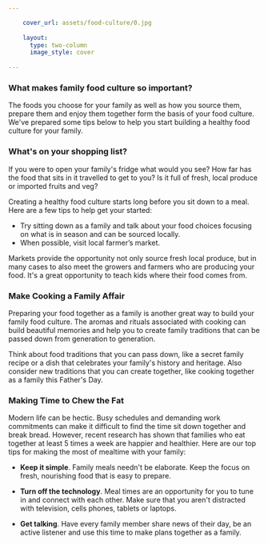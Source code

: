 ```yaml
---

    cover_url: assets/food-culture/0.jpg
    
    layout:
      type: two-column
      image_style: cover
      
---
```


### What makes family food culture so important? 

The foods you choose for your family as well as how you source them, prepare them and enjoy them together form the basis of your food culture.  We've prepared some tips below to help you start building a healthy food culture for your family. 

### What's on your shopping list?

If you were to open your family's fridge what would you see?  How far has the food that sits in it travelled to get to you?  Is it full of fresh, local produce or imported fruits and veg?  

Creating a healthy food culture starts long before you sit down to a meal.  Here are a few tips to help get your started: 

-	Try sitting down as a family and talk about your food choices focusing on what is in season and can be sourced locally.  
-	When possible, visit local farmer’s market.

Markets provide the opportunity not only source fresh local produce, but in many cases to also meet the growers and farmers who are producing your food.  It's a great opportunity to teach kids where their food comes from.


### Make Cooking a Family Affair

Preparing your food together as a family is another great way to build your family food culture.  The aromas and rituals associated with cooking can build beautiful memories and help you to create family traditions that can be passed down from generation to generation. 

Think about food traditions that you can pass down, like a secret family recipe or a dish that celebrates your family's history and heritage. Also consider new traditions that you can create together, like cooking together as a family this Father's Day. 


### Making Time to Chew the Fat

Modern life can be hectic. Busy schedules and demanding work commitments can make it difficult to find the time sit down together and break bread. However, recent research has shown that families who eat together at least 5 times a week are happier and healthier. Here are our top tips for making the most of mealtime with your family:

- <b>Keep it simple</b>. Family meals needn't be elaborate.  Keep the focus on fresh, nourishing food that is easy to prepare.  

-	<b>Turn off the technology</b>. Meal times are an opportunity for you to tune in and connect with each other.  Make sure that you aren't distracted with television, cells phones, tablets or laptops.  

-	<b>Get talking</b>. Have every family member share news of their day, be an active listener and use this time to make plans together as a family.  


